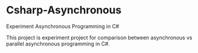 # Csharp-Asynchronous
Experiment Asynchronous Programming in C#

This project is experiment project for comparison between asynchronous vs parallel asynchronous programming in C#.

